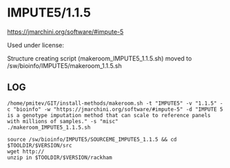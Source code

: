 IMPUTE5/1.1.5
========================

<https://jmarchini.org/software/#impute-5>

Used under license:



Structure creating script (makeroom_IMPUTE5_1.1.5.sh) moved to /sw/bioinfo/IMPUTE5/makeroom_1.1.5.sh

LOG
---

    /home/pmitev/GIT/install-methods/makeroom.sh -t "IMPUTE5" -v "1.1.5" -c "bioinfo" -w "https://jmarchini.org/software/#impute-5" -d "IMPUTE 5 is a genotype imputation method that can scale to reference panels with millions of samples." -s "misc"
    ./makeroom_IMPUTE5_1.1.5.sh

    source /sw/bioinfo/IMPUTE5/SOURCEME_IMPUTE5_1.1.5 && cd $TOOLDIR/$VERSION/src
    wget http://
    unzip in $TOOLDIR/$VERSION/rackham

